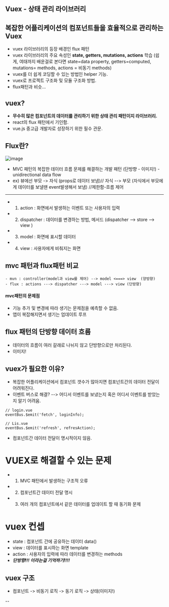 ## Vuex - 상태 관리 라이브러리
## 복잡한 어플리케이션의 컴포넌트들을 효율적으로 관리하는 Vuex
- vuex 라이브러리의 등장 배경인 flux 패턴
- vuex 라이브러리의 주요 속성인 **state, getters, mutations, actions** 학습
(쉽게, 여태까지 배운걸로 본다면 state=data property, getters=computed, mutations= methods, actions = 비동기 methods)
- vuex를 더 쉽게 코딩할 수 있는 방법인 helper 기능.
- vuex로 프로젝트 구조화 및 모듈 구조화 방법.
- flux패턴과 비슷...

## vuex?
- **무수히 많은 컴포넌트의 데이터를 관리하기 위한 상태 관리 패턴이지 라이브러리.**
- react의 flux 패턴에서 기인함.
- vue.js 중고급 개발자로 성장하기 위한 필수 관문.


## Flux란?
   
![image](https://user-images.githubusercontent.com/32521173/70055759-90f41780-161d-11ea-96bf-98803bd42b9b.png)
      
- MVC 패턴의 복잡한 데이터 흐름 문제를 해결하는 개발 패턴 (단방향 - 이미지!) - unidirectional data flow
- ex) 뷰에선 부모 -> 자식 (props로 데이터 보냄)// 자식 --> 부모 (자식에서 부모에게 데이터를 보낼땐 event발생해서 보냄) //제한함-흐름 제어
   
   

***  
  
- 1. action : 화면에서 발생하는 이벤트 또는 사용자의 입력
- 2. dispatcher : 데이터를 변경하는 방법, 메서드 (dispatcher --> store --> view )
- 3. model : 화면에 표시할 데이터
- 4. view : 사용자에게 비춰지는 화면

## mvc 패턴과 flux패턴 비교  
   
```
- mvn : controller(model과 view를 제어) --> model <===> view  (양방향)
- flux : actions ---> dispatcher ---> model ---> view (단방향)  
```
  
  
#### mvc패턴의 문제점
- 기능 추가 및 변경에 따라 생기는 문제점을 예측할 수 없음.
- 앱이 복잡해지면서 생기는 업데이트 루프  

## flux 패턴의 단방향 데이터 흐름
- 데이터의 흐름이 여러 갈래로 나뉘지 않고 단방향으로만 처리된다.
- 이미지!


## vuex가 필요한 이유?
- 복잡한 어플리케이션에서 컴포넌트 갯수가 많아지면 컴포넌트간의 데이터 전달이 어려워진다.
- 이벤트 버스로 해결? --> 어디서 이벤트를 보냈는지 혹은 어디서 이벤트를 받았는지 알기 어려움.    

```
// login.vue
eventBus.$emit('fetch', loginInfo);

// Lis.vue
eventBus.$emit('refresh', refresAction);
```
  
- 컴포넌트간 데이터 전달이 명시적이지 않음.

# VUEX로 해결할 수 있는 문제
- 1. MVC 패턴에서 발생하는 구조적 오류
- 2. 컴포넌트간 데이터 전달 명시
- 3. 여러 개의 컴포넌트에서 같은 데이터를 업데이트 할 때 동기화 문제

# vuex 컨셉
- state : 컴포넌트 간에 공유하는 데이터 data()
- view : 데이터를 표시하는 화면 template
- action : 사용자의 입력에 따라 데이터를 변경하는 methods  
- ***단방향!!! 이라는걸 기억하기!!!!***

## vuex 구조
- 컴포넌트 -> 비동기 로직 -> 동기 로직 -> 상태(이미지!)


--
